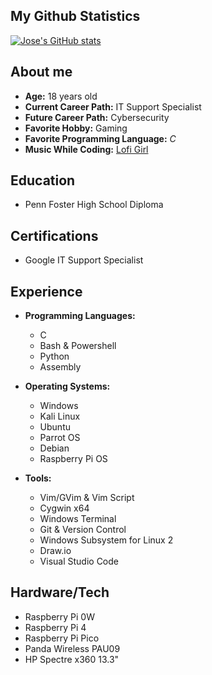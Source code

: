 ## My Github Statistics
[![Jose's GitHub stats](https://github-readme-stats.vercel.app/api?username=CyberC4p0&count_private=true&show_icons=true&theme=gruvbox)](https://github.com/anuraghazra/github-readme-stats)

## About me
- **Age:** 18 years old
- **Current Career Path:** IT Support Specialist
- **Future Career Path:** Cybersecurity
- **Favorite Hobby:** Gaming
- **Favorite Programming Language:** *C*
- **Music While Coding:** [Lofi Girl](https://music.apple.com/us/playlist/lofi-hip-hop-music-beats-to-relax-study-to/pl.bf7a3cbca49644d8a33f09c1285aef5c)

## Education
- Penn Foster High School Diploma

## Certifications
- Google IT Support Specialist

## Experience

- **Programming Languages:**
  - C
  - Bash & Powershell
  - Python
  - Assembly

- **Operating Systems:**
  - Windows
  - Kali Linux
  - Ubuntu
  - Parrot OS
  - Debian
  - Raspberry Pi OS

- **Tools:**
  - Vim/GVim & Vim Script
  - Cygwin x64
  - Windows Terminal
  - Git & Version Control
  - Windows Subsystem for Linux 2
  - Draw.io
  - Visual Studio Code

## Hardware/Tech
  - Raspberry Pi 0W
  - Raspberry Pi 4
  - Raspberry Pi Pico
  - Panda Wireless PAU09
  - HP Spectre x360 13.3"
